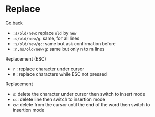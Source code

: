 # Replace

[Go back](..)

* `:s/old/new`: replace `old` by `new`
* `:s/old/new/g`: same, for all lines
* `:s/old/new/gc`: same but ask confirmation before
* `:n,ms/old/new/g`: same but only n to m lines

Replacement (ESC)
* `r` : replace character under cursor
* `R` : replace characters while ESC not pressed

Replacement

* `s`: delete the character under cursor then switch to insert mode
* `cc`: delete line then switch to insertion mode
* `cw`: delete from the cursor until the end of the word 
  then switch to insertion mode